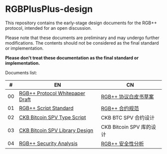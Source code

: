 # RGBPlusPlus-design

This repository contains the early-stage design documents for the RGB++ protocol, intended for an open discussion. 

Please note that these documents are preliminary and may undergo further modifications. The contents should not be considered as the final standard or implementation.

**Please don't treat these documentation as the final standard or implementation.**

Documents list:

| # | EN | CN |
| -- | -- | -- |
| 00 | [RGB++ Protocol Whitepaper Draft](./docs/light-paper-en.md) | [RGB++ 协议白皮书草案](./docs/light-paper-cn.md) |
| 01 | [RGB++ Script Standard](./docs/lockscript-design-prd-en.md) | [RGB++ 合约规范](./docs/lockscript-design-prd-cn.md) |
| 02 | [CKB Bitcoin SPV Type Script](https://github.com/ckb-cell/ckb-bitcoin-spv-contracts/blob/master/contracts/ckb-bitcoin-spv-type-lock/README.md) | CKB BTC SPV 合约设计 |
| 03 | [CKB Bitcoin SPV Library Design](https://github.com/ckb-cell/ckb-bitcoin-spv/blob/master/docs/Design.md) | CKB Bitcoin SPV 库的设计 |
| 04 | [RGB++ Security Analysis](./docs/security-analysis-en.md) | [RGB++ 安全性分析](./docs/security-analysis-cn.md) |
